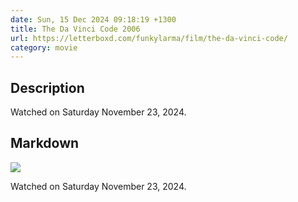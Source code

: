 ```yaml
---
date: Sun, 15 Dec 2024 09:18:19 +1300
title: The Da Vinci Code 2006
url: https://letterboxd.com/funkylarma/film/the-da-vinci-code/
category: movie
---
```

## Description
 Watched on Saturday November 23, 2024. 

## Markdown
![](https://a.ltrbxd.com/resized/sm/upload/z4/t4/e8/sa/3hM1jR5zoee8h9sV5IxmcFt0gbZ-0-600-0-900-crop.jpg?v=fbb523bbbd)

Watched on Saturday November 23, 2024.
